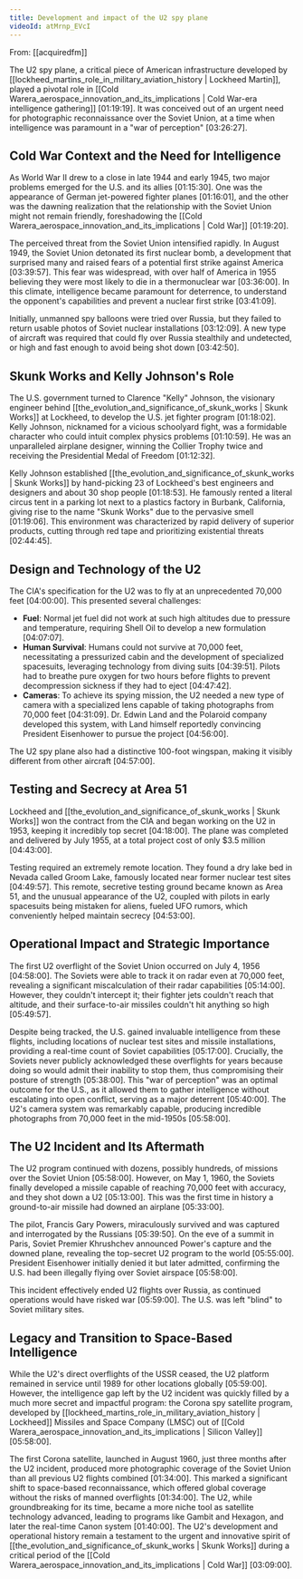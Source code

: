 ```yaml
---
title: Development and impact of the U2 spy plane
videoId: atMrnp_EVcI
---
```


From: [[acquiredfm]] <br/> 

The U2 spy plane, a critical piece of American infrastructure developed by [[lockheed_martins_role_in_military_aviation_history | Lockheed Martin]], played a pivotal role in [[Cold Warera_aerospace_innovation_and_its_implications | Cold War-era intelligence gathering]] <a class="yt-timestamp" data-t="01:19:19">[01:19:19]</a>. It was conceived out of an urgent need for photographic reconnaissance over the Soviet Union, at a time when intelligence was paramount in a "war of perception" <a class="yt-timestamp" data-t="03:26:27">[03:26:27]</a>.

## Cold War Context and the Need for Intelligence
As World War II drew to a close in late 1944 and early 1945, two major problems emerged for the U.S. and its allies <a class="yt-timestamp" data-t="01:15:30">[01:15:30]</a>. One was the appearance of German jet-powered fighter planes <a class="yt-timestamp" data-t="01:16:01">[01:16:01]</a>, and the other was the dawning realization that the relationship with the Soviet Union might not remain friendly, foreshadowing the [[Cold Warera_aerospace_innovation_and_its_implications | Cold War]] <a class="yt-timestamp" data-t="01:19:20">[01:19:20]</a>.

The perceived threat from the Soviet Union intensified rapidly. In August 1949, the Soviet Union detonated its first nuclear bomb, a development that surprised many and raised fears of a potential first strike against America <a class="yt-timestamp" data-t="03:39:57">[03:39:57]</a>. This fear was widespread, with over half of America in 1955 believing they were most likely to die in a thermonuclear war <a class="yt-timestamp" data-t="03:36:00">[03:36:00]</a>. In this climate, intelligence became paramount for deterrence, to understand the opponent's capabilities and prevent a nuclear first strike <a class="yt-timestamp" data-t="03:41:09">[03:41:09]</a>.

Initially, unmanned spy balloons were tried over Russia, but they failed to return usable photos of Soviet nuclear installations <a class="yt-timestamp" data-t="03:12:09">[03:12:09]</a>. A new type of aircraft was required that could fly over Russia stealthily and undetected, or high and fast enough to avoid being shot down <a class="yt-timestamp" data-t="03:42:50">[03:42:50]</a>.

## Skunk Works and Kelly Johnson's Role
The U.S. government turned to Clarence "Kelly" Johnson, the visionary engineer behind [[the_evolution_and_significance_of_skunk_works | Skunk Works]] at Lockheed, to develop the U.S. jet fighter program <a class="yt-timestamp" data-t="01:18:02">[01:18:02]</a>. Kelly Johnson, nicknamed for a vicious schoolyard fight, was a formidable character who could intuit complex physics problems <a class="yt-timestamp" data-t="01:10:59">[01:10:59]</a>. He was an unparalleled airplane designer, winning the Collier Trophy twice and receiving the Presidential Medal of Freedom <a class="yt-timestamp" data-t="01:12:32">[01:12:32]</a>.

Kelly Johnson established [[the_evolution_and_significance_of_skunk_works | Skunk Works]] by hand-picking 23 of Lockheed's best engineers and designers and about 30 shop people <a class="yt-timestamp" data-t="01:18:53">[01:18:53]</a>. He famously rented a literal circus tent in a parking lot next to a plastics factory in Burbank, California, giving rise to the name "Skunk Works" due to the pervasive smell <a class="yt-timestamp" data-t="01:19:06">[01:19:06]</a>. This environment was characterized by rapid delivery of superior products, cutting through red tape and prioritizing existential threats <a class="yt-timestamp" data-t="02:44:45">[02:44:45]</a>.

## Design and Technology of the U2
The CIA's specification for the U2 was to fly at an unprecedented 70,000 feet <a class="yt-timestamp" data-t="04:00:00">[04:00:00]</a>. This presented several challenges:
*   **Fuel**: Normal jet fuel did not work at such high altitudes due to pressure and temperature, requiring Shell Oil to develop a new formulation <a class="yt-timestamp" data-t="04:07:07">[04:07:07]</a>.
*   **Human Survival**: Humans could not survive at 70,000 feet, necessitating a pressurized cabin and the development of specialized spacesuits, leveraging technology from diving suits <a class="yt-timestamp" data-t="04:39:51">[04:39:51]</a>. Pilots had to breathe pure oxygen for two hours before flights to prevent decompression sickness if they had to eject <a class="yt-timestamp" data-t="04:47:42">[04:47:42]</a>.
*   **Cameras**: To achieve its spying mission, the U2 needed a new type of camera with a specialized lens capable of taking photographs from 70,000 feet <a class="yt-timestamp" data-t="04:31:09">[04:31:09]</a>. Dr. Edwin Land and the Polaroid company developed this system, with Land himself reportedly convincing President Eisenhower to pursue the project <a class="yt-timestamp" data-t="04:56:00">[04:56:00]</a>.

The U2 spy plane also had a distinctive 100-foot wingspan, making it visibly different from other aircraft <a class="yt-timestamp" data-t="04:57:00">[04:57:00]</a>.

## Testing and Secrecy at Area 51
Lockheed and [[the_evolution_and_significance_of_skunk_works | Skunk Works]] won the contract from the CIA and began working on the U2 in 1953, keeping it incredibly top secret <a class="yt-timestamp" data-t="04:18:00">[04:18:00]</a>. The plane was completed and delivered by July 1955, at a total project cost of only $3.5 million <a class="yt-timestamp" data-t="04:43:00">[04:43:00]</a>.

Testing required an extremely remote location. They found a dry lake bed in Nevada called Groom Lake, famously located near former nuclear test sites <a class="yt-timestamp" data-t="04:49:57">[04:49:57]</a>. This remote, secretive testing ground became known as Area 51, and the unusual appearance of the U2, coupled with pilots in early spacesuits being mistaken for aliens, fueled UFO rumors, which conveniently helped maintain secrecy <a class="yt-timestamp" data-t="04:53:00">[04:53:00]</a>.

## Operational Impact and Strategic Importance
The first U2 overflight of the Soviet Union occurred on July 4, 1956 <a class="yt-timestamp" data-t="04:58:00">[04:58:00]</a>. The Soviets were able to track it on radar even at 70,000 feet, revealing a significant miscalculation of their radar capabilities <a class="yt-timestamp" data-t="05:14:00">[05:14:00]</a>. However, they couldn't intercept it; their fighter jets couldn't reach that altitude, and their surface-to-air missiles couldn't hit anything so high <a class="yt-timestamp" data-t="05:49:57">[05:49:57]</a>.

Despite being tracked, the U.S. gained invaluable intelligence from these flights, including locations of nuclear test sites and missile installations, providing a real-time count of Soviet capabilities <a class="yt-timestamp" data-t="05:17:00">[05:17:00]</a>. Crucially, the Soviets never publicly acknowledged these overflights for years because doing so would admit their inability to stop them, thus compromising their posture of strength <a class="yt-timestamp" data-t="05:38:00">[05:38:00]</a>. This "war of perception" was an optimal outcome for the U.S., as it allowed them to gather intelligence without escalating into open conflict, serving as a major deterrent <a class="yt-timestamp" data-t="05:40:00">[05:40:00]</a>. The U2's camera system was remarkably capable, producing incredible photographs from 70,000 feet in the mid-1950s <a class="yt-timestamp" data-t="05:58:00">[05:58:00]</a>.

## The U2 Incident and Its Aftermath
The U2 program continued with dozens, possibly hundreds, of missions over the Soviet Union <a class="yt-timestamp" data-t="05:58:00">[05:58:00]</a>. However, on May 1, 1960, the Soviets finally developed a missile capable of reaching 70,000 feet with accuracy, and they shot down a U2 <a class="yt-timestamp" data-t="05:13:00">[05:13:00]</a>. This was the first time in history a ground-to-air missile had downed an airplane <a class="yt-timestamp" data-t="05:33:00">[05:33:00]</a>.

The pilot, Francis Gary Powers, miraculously survived and was captured and interrogated by the Russians <a class="yt-timestamp" data-t="05:39:50">[05:39:50]</a>. On the eve of a summit in Paris, Soviet Premier Khrushchev announced Power's capture and the downed plane, revealing the top-secret U2 program to the world <a class="yt-timestamp" data-t="05:55:00">[05:55:00]</a>. President Eisenhower initially denied it but later admitted, confirming the U.S. had been illegally flying over Soviet airspace <a class="yt-timestamp" data-t="05:58:00">[05:58:00]</a>.

This incident effectively ended U2 flights over Russia, as continued operations would have risked war <a class="yt-timestamp" data-t="05:59:00">[05:59:00]</a>. The U.S. was left "blind" to Soviet military sites.

## Legacy and Transition to Space-Based Intelligence
While the U2's direct overflights of the USSR ceased, the U2 platform remained in service until 1989 for other locations globally <a class="yt-timestamp" data-t="05:59:00">[05:59:00]</a>. However, the intelligence gap left by the U2 incident was quickly filled by a much more secret and impactful program: the Corona spy satellite program, developed by [[lockheed_martins_role_in_military_aviation_history | Lockheed]] Missiles and Space Company (LMSC) out of [[Cold Warera_aerospace_innovation_and_its_implications | Silicon Valley]] <a class="yt-timestamp" data-t="05:58:00">[05:58:00]</a>.

The first Corona satellite, launched in August 1960, just three months after the U2 incident, produced more photographic coverage of the Soviet Union than all previous U2 flights combined <a class="yt-timestamp" data-t="01:34:00">[01:34:00]</a>. This marked a significant shift to space-based reconnaissance, which offered global coverage without the risks of manned overflights <a class="yt-timestamp" data-t="01:34:00">[01:34:00]</a>. The U2, while groundbreaking for its time, became a more niche tool as satellite technology advanced, leading to programs like Gambit and Hexagon, and later the real-time Canon system <a class="yt-timestamp" data-t="01:40:00">[01:40:00]</a>. The U2's development and operational history remain a testament to the urgent and innovative spirit of [[the_evolution_and_significance_of_skunk_works | Skunk Works]] during a critical period of the [[Cold Warera_aerospace_innovation_and_its_implications | Cold War]] <a class="yt-timestamp" data-t="03:09:00">[03:09:00]</a>.